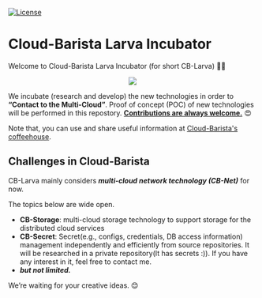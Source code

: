 [![License](https://img.shields.io/badge/License-Apache%202.0-blue.svg)](https://opensource.org/licenses/Apache-2.0)

# Cloud-Barista Larva Incubator
Welcome to Cloud-Barista Larva Incubator (for short CB-Larva) :baby::laughing: 

<p align="center">
  <img src="https://user-images.githubusercontent.com/7975459/93279916-69b0b480-f803-11ea-9c4f-e6b778d21819.png">
</p>

We incubate (research and develop) the new technologies in order to **“Contact to the Multi-Cloud”**. Proof of concept (POC) of new technologies will be performed in this repostory. <ins>**Contributions are always welcome.**</ins> :heart_eyes:

Note that, you can use and share useful information at [Cloud-Barista's coffeehouse](https://github.com/cb-contributhon/cb-coffeehouse).


## Challenges in Cloud-Barista
CB-Larva mainly considers ***multi-cloud network technology (CB-Net)*** for now.

The topics below are wide open.
- **CB-Storage**: multi-cloud storage technology to support storage for the distributed cloud services
- **CB-Secret**: Secret(e.g., configs, credentials, DB access information) management independently and efficiently from source repositories. It will be researched in a private repository(It has secrets :)). If you have any interest in it, feel free to contact me.
- ***but not limited.***

We’re waiting for your creative ideas. :blush:
